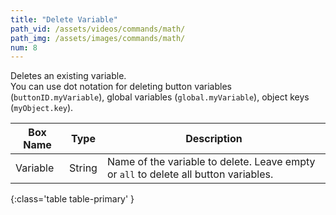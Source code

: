```yaml
---
title: "Delete Variable"
path_vid: /assets/videos/commands/math/
path_img: /assets/images/commands/math/
num: 8
---
```


Deletes an existing variable.\
You can use dot notation for deleting button variables (`buttonID.myVariable`), global variables (`global.myVariable`), object keys (`myObject.key`). 


| Box Name | Type | Description | 
|-------|--------|--------|
| Variable | String | Name of the variable to delete. Leave empty or `all` to delete all button variables. |
{:class='table table-primary' }










